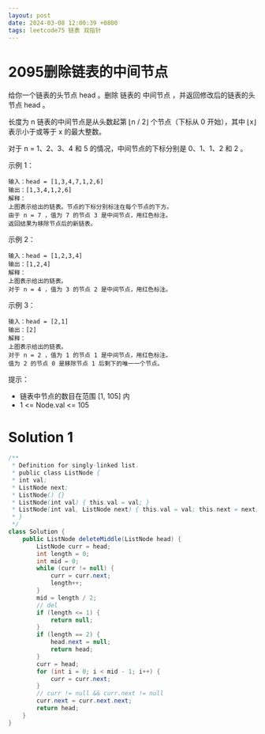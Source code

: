 ```yaml
---
layout: post
date: 2024-03-08 12:00:39 +0800
tags: leetcode75 链表 双指针
---
```


# 2095删除链表的中间节点

给你一个链表的头节点 head 。删除 链表的 中间节点 ，并返回修改后的链表的头节点 head 。

长度为 n 链表的中间节点是从头数起第 ⌊n / 2⌋ 个节点（下标从 0 开始），其中 ⌊x⌋ 表示小于或等于 x 的最大整数。

对于 n = 1、2、3、4 和 5 的情况，中间节点的下标分别是 0、1、1、2 和 2 。

示例 1：
```
输入：head = [1,3,4,7,1,2,6]
输出：[1,3,4,1,2,6]
解释：
上图表示给出的链表。节点的下标分别标注在每个节点的下方。
由于 n = 7 ，值为 7 的节点 3 是中间节点，用红色标注。
返回结果为移除节点后的新链表。 
```
示例 2：
```
输入：head = [1,2,3,4]
输出：[1,2,4]
解释：
上图表示给出的链表。
对于 n = 4 ，值为 3 的节点 2 是中间节点，用红色标注。
```
示例 3：
```
输入：head = [2,1]
输出：[2]
解释：
上图表示给出的链表。
对于 n = 2 ，值为 1 的节点 1 是中间节点，用红色标注。
值为 2 的节点 0 是移除节点 1 后剩下的唯一一个节点。
```

提示：
+ 链表中节点的数目在范围 [1, 105] 内
+ 1 <= Node.val <= 105

# Solution 1

``` java
/**
 * Definition for singly-linked list.
 * public class ListNode {
 * int val;
 * ListNode next;
 * ListNode() {}
 * ListNode(int val) { this.val = val; }
 * ListNode(int val, ListNode next) { this.val = val; this.next = next; }
 * }
 */
class Solution {
    public ListNode deleteMiddle(ListNode head) {
        ListNode curr = head;
        int length = 0;
        int mid = 0;
        while (curr != null) {
            curr = curr.next;
            length++;
        }
        mid = length / 2;
        // del
        if (length <= 1) {
            return null;
        }
        if (length == 2) {
            head.next = null;
            return head;
        }
        curr = head;
        for (int i = 0; i < mid - 1; i++) {
            curr = curr.next;
        }
        // curr != null && curr.next != null
        curr.next = curr.next.next;
        return head;
    }
}
```
